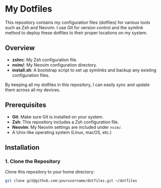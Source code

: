 # My Dotfiles

This repository contains my configuration files (dotfiles) for various tools such as Zsh and Neovim. I use Git for version control and the symlink method to deploy these dotfiles to their proper locations on my system.

## Overview

- **zshrc**: My Zsh configuration file.
- **nvim/**: My Neovim configuration directory.
- **install.sh**: A bootstrap script to set up symlinks and backup any existing configuration files.

By keeping all my dotfiles in this repository, I can easily sync and update them across all my devices.

## Prerequisites

- **Git**: Make sure Git is installed on your system.
- **Zsh**: This repository includes a Zsh configuration file.
- **Neovim**: My Neovim settings are included under `nvim/`.
- A Unix-like operating system (Linux, macOS, etc.)

## Installation

### 1. Clone the Repository

Clone this repository to your home directory:

```bash
git clone git@github.com:yourusername/dotfiles.git ~/dotfiles

